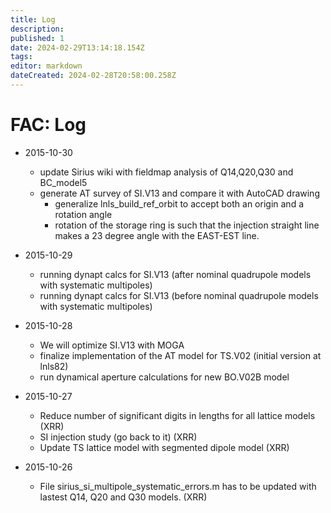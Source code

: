 ```yaml
---
title: Log
description: 
published: 1
date: 2024-02-29T13:14:18.154Z
tags: 
editor: markdown
dateCreated: 2024-02-28T20:58:00.258Z
---
```


# FAC: Log

* 2015-10-30

    * update Sirius wiki with fieldmap analysis of Q14,Q20,Q30 and BC_model5
    * generate AT survey of SI.V13 and compare it with AutoCAD drawing
        * generalize lnls_build_ref_orbit to accept both an origin and a rotation angle
        * rotation of the storage ring is such that the injection straight line makes a 23 degree angle with the EAST-EST line.

* 2015-10-29

    * running dynapt calcs for SI.V13 (after nominal quadrupole models with systematic multipoles)
    * running dynapt calcs for SI.V13 (before nominal quadrupole models with systematic multipoles)

* 2015-10-28

    * We will optimize SI.V13 with MOGA
    * finalize implementation of the AT model for TS.V02 (initial version at lnls82)
    * run dynamical aperture calculations for new BO.V02B model

* 2015-10-27

    * Reduce number of significant digits in lengths for all lattice models (XRR)
    * SI injection study (go back to it) (XRR)
    * Update TS lattice model with segmented dipole model (XRR)

* 2015-10-26

    * File sirius_si_multipole_systematic_errors.m has to be updated with lastest Q14, Q20 and Q30 models. (XRR)

